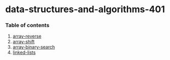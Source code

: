 # data-structures-and-algorithms-401

### Table of contents
 1. [array-reverse](challenges/arrayReverse/array-reverse.js)
 1. [array-shift](challenges/arrayShift/array-shift.js)
 1. [array-binary-search](challenges/arrayBinarySearch/array-binary-search.js)
 1. [linked-lists](challenges/linkedList/linked-list.js)